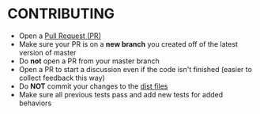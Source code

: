 CONTRIBUTING
============

* Open a [Pull Request (PR)](https://github.com/blendlabs/angular-dataform/pull/new/master)
* Make sure your PR is on a **new branch** you created off of the latest version of master
* Do **not** open a PR from your master branch
* Open a PR to start a discussion even if the code isn't finished (easier to collect feedback this way)
* Do **NOT** commit your changes to the [dist files](https://github.com/blendlabs/angular-dataform/tree/master/dist)
* Make sure all previous tests pass and add new tests for added behaviors

